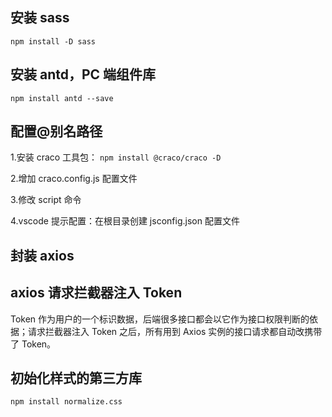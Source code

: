## 安装 sass

`npm install -D sass`

## 安装 antd，PC 端组件库

`npm install antd --save`

## 配置@别名路径

1.安装 craco 工具包： `npm install @craco/craco -D`

2.增加 craco.config.js 配置文件

3.修改 script 命令

4.vscode 提示配置：在根目录创建 jsconfig.json 配置文件

## 封装 axios

## axios 请求拦截器注入 Token

Token 作为用户的一个标识数据，后端很多接口都会以它作为接口权限判断的依据；请求拦截器注入 Token 之后，所有用到 Axios 实例的接口请求都自动改携带了 Token。

## 初始化样式的第三方库

`npm install normalize.css`
